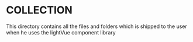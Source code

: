 # COLLECTION

This directory contains all the files and folders which is shipped to the user when he uses the lightVue component library
